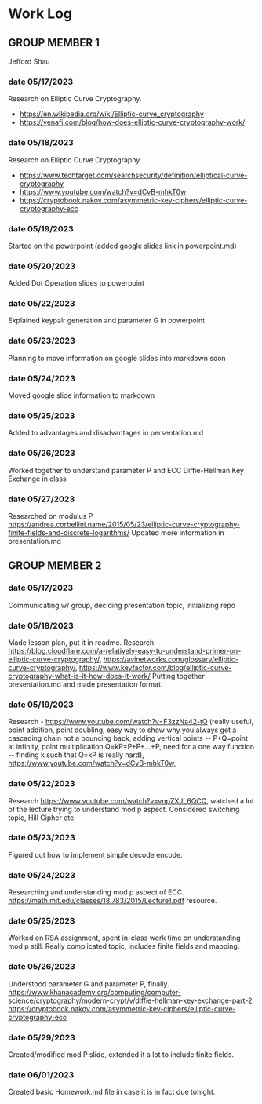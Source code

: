 # Work Log

## GROUP MEMBER 1

Jefford Shau

### date 05/17/2023

Research on Elliptic Curve Cryptography. 
- https://en.wikipedia.org/wiki/Elliptic-curve_cryptography
- https://venafi.com/blog/how-does-elliptic-curve-cryptography-work/

### date 05/18/2023

Research on Elliptic Curve Cryptography
- https://www.techtarget.com/searchsecurity/definition/elliptical-curve-cryptography
- https://www.youtube.com/watch?v=dCvB-mhkT0w
- https://cryptobook.nakov.com/asymmetric-key-ciphers/elliptic-curve-cryptography-ecc

### date 05/19/2023

Started on the powerpoint (added google slides link in powerpoint.md)

### date 05/20/2023

Added Dot Operation slides to powerpoint

### date 05/22/2023

Explained keypair generation and parameter G in powerpoint

### date 05/23/2023

Planning to move information on google slides into markdown soon

### date 05/24/2023

Moved google slide information to markdown

### date 05/25/2023

Added to advantages and disadvantages in persentation.md

### date 05/26/2023

Worked together to understand parameter P and ECC Diffie-Hellman Key Exchange in class

### date 05/27/2023

Researched on modulus P https://andrea.corbellini.name/2015/05/23/elliptic-curve-cryptography-finite-fields-and-discrete-logarithms/ 
Updated more information in presentation.md

## GROUP MEMBER 2

### date 05/17/2023
Communicating w/ group, deciding presentation topic, initializing repo

### date 05/18/2023

Made lesson plan, put it in readme. 
Research - https://blog.cloudflare.com/a-relatively-easy-to-understand-primer-on-elliptic-curve-cryptography/, https://avinetworks.com/glossary/elliptic-curve-cryptography/, https://www.keyfactor.com/blog/elliptic-curve-cryptography-what-is-it-how-does-it-work/
Putting together presentation.md and made presentation format.

### date 05/19/2023

Research - https://www.youtube.com/watch?v=F3zzNa42-tQ (really useful, point addition, point doubling, easy way to show why you always get a cascading chain not a bouncing back, adding vertical points -- P+Q=point at infinity, point multiplication Q=kP=P+P+...+P, need for a one way function -- finding k such that Q=kP is really hard), https://www.youtube.com/watch?v=dCvB-mhkT0w, 

### date 05/22/2023

Research https://www.youtube.com/watch?v=vnpZXJL6QCQ, watched a lot of the lecture trying to understand mod p aspect. Considered switching topic, Hill Cipher etc.

### date 05/23/2023

Figured out how to implement simple decode encode.


### date 05/24/2023

Researching and understanding mod p aspect of ECC. https://math.mit.edu/classes/18.783/2015/Lecture1.pdf resource.

### date 05/25/2023

Worked on RSA assignment, spent in-class work time on understanding mod p still. Really complicated topic, includes finite fields and mapping.

### date 05/26/2023
Understood parameter G and parameter P, finally. https://www.khanacademy.org/computing/computer-science/cryptography/modern-crypt/v/diffie-hellman-key-exchange-part-2 https://cryptobook.nakov.com/asymmetric-key-ciphers/elliptic-curve-cryptography-ecc

### date 05/29/2023
Created/modified mod P slide, extended it a lot to include finite fields.

### date 06/01/2023
Created basic Homework.md file in case it is in fact due tonight.